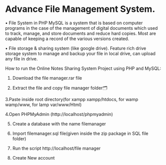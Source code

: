 # Advance File Management System.

• File System in PHP MySQL is a system that is based on computer programs in the case of the management of digital documents which used to track, manage, and store documents and reduce hard copies. Most are capable of keeping a record of the various versions created.

• File storage & sharing system (like google drive). Feature rich drive storage system to manage and backup your file in local drive, can upload any file in drive.

How to run the Online Notes Sharing System Project using PHP and MySQL:

1. Download the file manager.rar file

2. Extract the file and copy file manager folder🗂️

3.Paste inside root directory(for xampp xampp/htdocs, for wamp wamp/www, for lamp var/www/Html)

4.Open PHPMyAdmin (http://localhost/phpmyadmin)

5. Create a database with the name filemanager

6. Import filemanager.sql file(given inside the zip package in SQL file folder)

7. Run the script http://localhost/file manager

8. Create New account

